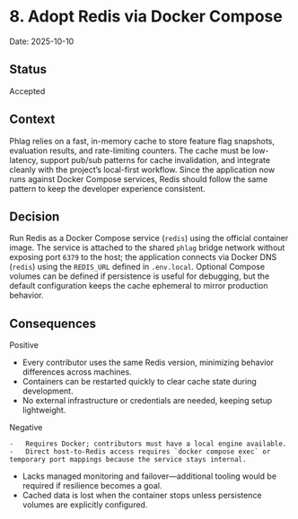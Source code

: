 # 8. Adopt Redis via Docker Compose

Date: 2025-10-10

## Status

Accepted

## Context

Phlag relies on a fast, in-memory cache to store feature flag snapshots, evaluation results, and rate-limiting counters. The cache must be low-latency, support pub/sub patterns for cache invalidation, and integrate cleanly with the project’s local-first workflow. Since the application now runs against Docker Compose services, Redis should follow the same pattern to keep the developer experience consistent.

## Decision

Run Redis as a Docker Compose service (`redis`) using the official container image. The service is attached to the shared `phlag` bridge network without exposing port `6379` to the host; the application connects via Docker DNS (`redis`) using the `REDIS_URL` defined in `.env.local`. Optional Compose volumes can be defined if persistence is useful for debugging, but the default configuration keeps the cache ephemeral to mirror production behavior.

## Consequences

Positive

-   Every contributor uses the same Redis version, minimizing behavior differences across machines.
-   Containers can be restarted quickly to clear cache state during development.
-   No external infrastructure or credentials are needed, keeping setup lightweight.

Negative

    -   Requires Docker; contributors must have a local engine available.
    -   Direct host-to-Redis access requires `docker compose exec` or temporary port mappings because the service stays internal.
-   Lacks managed monitoring and failover—additional tooling would be required if resilience becomes a goal.
-   Cached data is lost when the container stops unless persistence volumes are explicitly configured.
